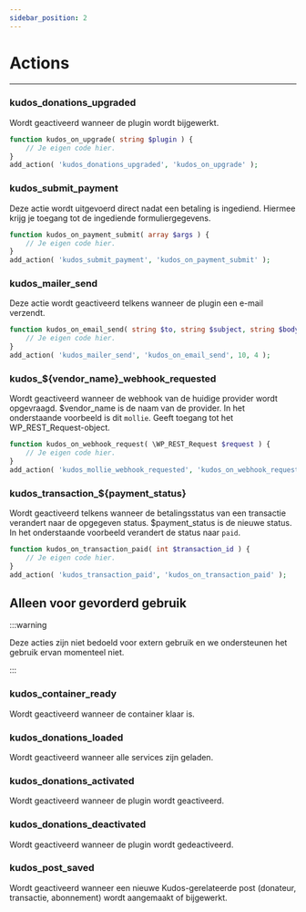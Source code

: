 ```yaml
---
sidebar_position: 2
---
```


# Actions

---

### kudos_donations_upgraded

Wordt geactiveerd wanneer de plugin wordt bijgewerkt.

```php title="functions.php"
function kudos_on_upgrade( string $plugin ) {
    // Je eigen code hier.
}
add_action( 'kudos_donations_upgraded', 'kudos_on_upgrade' );
```


### kudos_submit_payment

Deze actie wordt uitgevoerd direct nadat een betaling is ingediend. Hiermee krijg je toegang tot de ingediende formuliergegevens.

```php title="functions.php"
function kudos_on_payment_submit( array $args ) {
    // Je eigen code hier.
}
add_action( 'kudos_submit_payment', 'kudos_on_payment_submit' );
```

### kudos_mailer_send

Deze actie wordt geactiveerd telkens wanneer de plugin een e-mail verzendt.

```php title="functions.php"
function kudos_on_email_send( string $to, string $subject, string $body, array $attachment ) {
    // Je eigen code hier.
}
add_action( 'kudos_mailer_send', 'kudos_on_email_send', 10, 4 );
```

### kudos_$\{vendor_name}_webhook_requested

Wordt geactiveerd wanneer de webhook van de huidige provider wordt opgevraagd. $vendor_name is de naam van de provider. In het onderstaande voorbeeld is dit `mollie`. Geeft toegang tot het WP_REST_Request-object.

```php title="functions.php"
function kudos_on_webhook_request( \WP_REST_Request $request ) {
    // Je eigen code hier.
}
add_action( 'kudos_mollie_webhook_requested', 'kudos_on_webhook_request' );
```

### kudos_transaction_$\{payment_status}

Wordt geactiveerd telkens wanneer de betalingsstatus van een transactie verandert naar de opgegeven status. $payment_status is de nieuwe status. In het onderstaande voorbeeld verandert de status naar `paid`.

```php title="functions.php"
function kudos_on_transaction_paid( int $transaction_id ) {
    // Je eigen code hier.
}
add_action( 'kudos_transaction_paid', 'kudos_on_transaction_paid' );
```

## Alleen voor gevorderd gebruik

:::warning

Deze acties zijn niet bedoeld voor extern gebruik en we ondersteunen het gebruik ervan momenteel niet.

:::

### kudos_container_ready

Wordt geactiveerd wanneer de container klaar is.
### kudos_donations_loaded

Wordt geactiveerd wanneer alle services zijn geladen.
### kudos_donations_activated

Wordt geactiveerd wanneer de plugin wordt geactiveerd.
### kudos_donations_deactivated

Wordt geactiveerd wanneer de plugin wordt gedeactiveerd.
### kudos_post_saved

Wordt geactiveerd wanneer een nieuwe Kudos-gerelateerde post (donateur, transactie, abonnement) wordt aangemaakt of bijgewerkt.